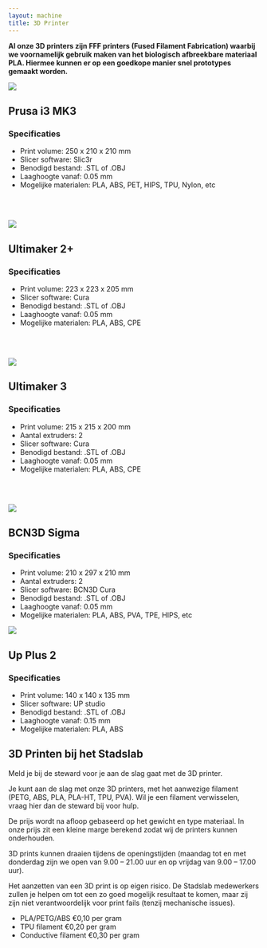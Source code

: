 ```yaml
---
layout: machine
title: 3D Printer
---
```


**Al onze 3D printers zijn FFF printers (Fused Filament Fabrication) waarbij we voornamelijk gebruik maken van het biologisch afbreekbare materiaal PLA. Hiermee kunnen er op een goedkope manier snel prototypes gemaakt worden.**


![](img/prusa.jpg)

## Prusa i3 MK3

### Specificaties

- Print volume: 250 x 210 x 210 mm
- Slicer software: Slic3r
- Benodigd bestand: .STL of .OBJ
- Laaghoogte vanaf: 0.05 mm
- Mogelijke materialen: PLA, ABS, PET, HIPS, TPU, Nylon, etc

<br/>
<br/>

![](img/ultimaker2.jpg)

## Ultimaker 2+

### Specificaties

- Print volume: 223 x 223 x 205 mm
- Slicer software: Cura
- Benodigd bestand: .STL of .OBJ
- Laaghoogte vanaf: 0.05 mm
- Mogelijke materialen: PLA, ABS, CPE

<br/>
<br/>

![](img/ultimaker3.jpg)

## Ultimaker 3 

### Specificaties

- Print volume: 215 x 215 x 200 mm 
- Aantal extruders: 2 
- Slicer software: Cura 
- Benodigd bestand: .STL of .OBJ 
- Laaghoogte vanaf: 0.05 mm 
- Mogelijke materialen: PLA, ABS, CPE 

<br/>
<br/>

![](img/bcn3d.jpg)

## BCN3D Sigma

### Specificaties

- Print volume: 210 x 297 x 210 mm
- Aantal extruders: 2
- Slicer software: BCN3D Cura
- Benodigd bestand: .STL of .OBJ
- Laaghoogte vanaf: 0.05 mm
- Mogelijke materialen: PLA, ABS, PVA, TPE, HIPS, etc

![](img/upplus2.jpg)

## Up Plus 2

### Specificaties

- Print volume: 140 x 140 x 135 mm 
- Slicer software: UP studio 
- Benodigd bestand: .STL of .OBJ 
- Laaghoogte vanaf: 0.15 mm 
- Mogelijke materialen: PLA, ABS 


## 3D Printen bij het Stadslab

Meld je bij de steward voor je aan de slag gaat met de 3D printer.

Je kunt aan de slag met onze 3D printers, met het aanwezige filament (PETG, ABS, PLA, PLA-HT, TPU, PVA). Wil je een filament verwisselen, vraag hier dan de steward bij voor hulp.

De prijs wordt na afloop gebaseerd op het gewicht en type materiaal. In onze prijs zit een kleine marge berekend zodat wij de printers kunnen onderhouden.

3D prints kunnen draaien tijdens de openingstijden (maandag tot en met donderdag zijn we open van 9.00 – 21.00 uur en op vrijdag van 9.00 – 17.00 uur).

Het aanzetten van een 3D print is op eigen risico. De Stadslab medewerkers zullen je helpen om tot een zo goed mogelijk resultaat te komen, maar zij zijn niet verantwoordelijk voor print fails (tenzij mechanische issues).

- PLA/PETG/ABS €0,10 per gram 
- TPU filament €0,20 per gram
- Conductive filament €0,30 per gram 